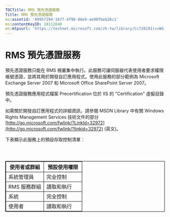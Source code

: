 ```yaml
---
TOCTitle: RMS 預先憑證服務
Title: RMS 預先憑證服務
ms:assetid: '09957294-167f-4f98-88e9-ae90fbeb26c1'
ms:contentKeyID: 18112840
ms:mtpsurl: 'https://technet.microsoft.com/zh-tw/library/Cc720191(v=WS.10)'
---
```


RMS 預先憑證服務
================

預先憑證服務只能在 RMS 根叢集中執行。此服務可讓伺服器代表使用者要求權限帳號憑證，並將其用於開發自訂應用程式。使用此服務的部分範例為 Microsoft Exchange Server 2007 和 Microsoft Office SharePoint Server 2007。

預先憑證服務應用程式檔案 Precertification 位於 IIS 的 "Certification" 虛擬目錄中。

如需關於開發自訂應用程式的詳細資訊，請參閱 MSDN Library 中有關 Windows Rights Management Services 技術文件的部分 [http://go.microsoft.com/fwlink/?LinkId=32972](http://go.microsoft.com/fwlink/?linkid=32972) (英文)。

下表顯示此服務上的預設存取控制清單：

###  

 
<table style="border:1px solid black;">
<colgroup>
<col width="50%" />
<col width="50%" />
</colgroup>
<thead>
<tr class="header">
<th style="border:1px solid black;" >使用者或群組</th>
<th style="border:1px solid black;" >預設使用權限</th>
</tr>
</thead>
<tbody>
<tr class="odd">
<td style="border:1px solid black;">系統管理員</td>
<td style="border:1px solid black;">完全控制</td>
</tr>
<tr class="even">
<td style="border:1px solid black;">RMS 服務群組</td>
<td style="border:1px solid black;">讀取和執行</td>
</tr>
<tr class="odd">
<td style="border:1px solid black;">系統</td>
<td style="border:1px solid black;">完全控制</td>
</tr>
<tr class="even">
<td style="border:1px solid black;">使用者</td>
<td style="border:1px solid black;">讀取和執行</td>
</tr>
</tbody>
</table>
